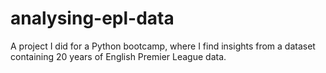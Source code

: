 # analysing-epl-data
A project I did for a Python bootcamp, where I find insights from a dataset containing 20 years of English Premier League data.
